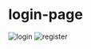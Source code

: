 # login-page

![login](https://user-images.githubusercontent.com/31686695/121102570-79a87280-c830-11eb-8d93-ae19ec37110e.png)
![register](https://user-images.githubusercontent.com/31686695/121102573-7b723600-c830-11eb-827a-0297cf409228.png)

